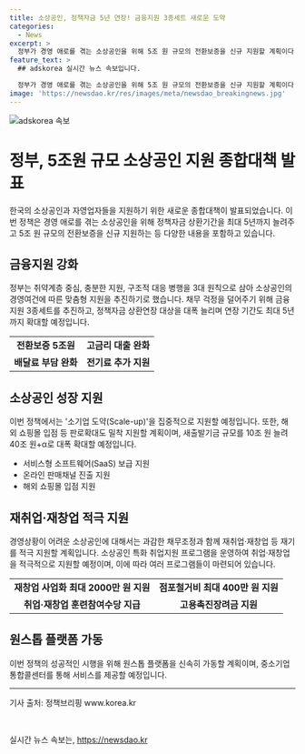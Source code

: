 ```yaml
---
title: 소상공인, 정책자금 5년 연장! 금융지원 3종세트 새로운 도약
categories:
  - News
excerpt: >
  정부가 경영 애로를 겪는 소상공인을 위해 5조 원 규모의 전환보증을 신규 지원할 계획이다. 소상공인·자영업자 종합대책을 통해 정책자금 상환기간을 최대 5년까지 늘리고, 음식점 등 영세 자영업자의 배달료 부담을 완화하며, 전기료 20만 원을 최대 50만 명에게 추가로 지원한다. 또한, 취약계층 중심의 맞춤형 지원을 통해 채무 걱정을 덜어주는 금융지원 3종세트를 추진하고, 소상공인의 소기업 도약을 지원하기 위해 새출발기금을 40조 원 이상으로 늘릴 예정이다.
feature_text: >
  ## adskorea 실시간 뉴스 속보입니다.

  정부가 경영 애로를 겪는 소상공인을 위해 5조 원 규모의 전환보증을 신규 지원할 계획이다. 소상공인·자영업자 종합대책을 통해 정책자금 상환기간을 최대 5년까지 늘리고, 음식점 등 영세 자영업자의 배달료 부담을 완화하며, 전기료 20만 원을 최대 50만 명에게 추가로 지원한다. 또한, 취약계층 중심의 맞춤형 지원을 통해 채무 걱정을 덜어주는 금융지원 3종세트를 추진하고, 소상공인의 소기업 도약을 지원하기 위해 새출발기금을 40조 원 이상으로 늘릴 예정이다.
image: 'https://newsdao.kr/res/images/meta/newsdao_breakingnews.jpg'
---
```


<p><img src="https://newsdao.kr/res/images/meta/newsdao_breakingnews.jpg" alt="adskorea 속보" /></p>

<h1>정부, 5조원 규모 소상공인 지원 종합대책 발표</h1>

<p data-ke-size="size16">한국의 소상공인과 자영업자들을 지원하기 위한 새로운 종합대책이 발표되었습니다. 이번 정책은 경영 애로를 겪는 소상공인을 위해 정책자금 상환기간을 최대 5년까지 늘려주고 5조 원 규모의 전환보증을 신규 지원하는 등 다양한 내용을 포함하고 있습니다.</p>

<h2 data-ke-size="size26">금융지원 강화</h2>

<p data-ke-size="size16">정부는 취약계층 중심, 충분한 지원, 구조적 대응 병행을 3대 원칙으로 삼아 소상공인의 경영여건에 따른 맞춤형 지원을 추진하기로 했습니다. 채무 걱정을 덜어주기 위해 금융지원 3종세트를 추진하고, 정책자금 상환연장 대상을 대폭 늘리며 연장 기간도 최대 5년까지 확대할 예정입니다.</p>

<table>
    <tr>
        <td style="text-align: center; height: 17px;"><b>전환보증 5조원</b></td>
        <td style="text-align: center; height: 17px;"><b>고금리 대출 완화</b></td>
    </tr>
    <tr>
        <td style="text-align: center; height: 17px;"><b>배달료 부담 완화</b></td>
        <td style="text-align: center; height: 17px;"><b>전기료 추가 지원</b></td>
    </tr>
</table>

<h2 data-ke-size="size26">소상공인 성장 지원</h2>

<p data-ke-size="size16">이번 정책에서는 '소기업 도약(Scale-up)'을 집중적으로 지원할 예정입니다. 또한, 해외 쇼핑몰 입점 등 판로확대도 밀착 지원할 계획이며, 새출발기금 규모를 10조 원 늘려 40조 원+α로 대폭 확대할 예정입니다.</p>

<ul>
    <li>서비스형 소프트웨어(SaaS) 보급 지원</li>
    <li>온라인 판매채널 진출 지원</li>
    <li>해외 쇼핑몰 입점 지원</li>
</ul>

<h2 data-ke-size="size26">재취업·재창업 적극 지원</h2>

<p data-ke-size="size16">경영상황이 어려운 소상공인에 대해서는 과감한 채무조정과 함께 재취업·재창업 등 재기를 적극 지원할 계획입니다. 소상공인 특화 취업지원 프로그램을 운영하여 취업·재창업을 적극적으로 지원할 예정이며, 이에 따라 여러 프로그램들이 마련되어 있습니다.</p>

<table>
    <tr>
        <td style="text-align: center; height: 17px;"><b>재창업 사업화 최대 2000만 원 지원</b></td>
        <td style="text-align: center; height: 17px;"><b>점포철거비 최대 400만 원 지원</b></td>
    </tr>
    <tr>
        <td style="text-align: center; height: 17px;"><b>취업·재창업 훈련참여수당 지급</b></td>
        <td style="text-align: center; height: 17px;"><b>고용촉진장려금 지원</b></td>
    </tr>
</table>

<h2 data-ke-size="size26">원스톱 플랫폼 가동</h2>

<p data-ke-size="size16">이번 정책의 성공적인 시행을 위해 원스톱 플랫폼을 신속히 가동할 계획이며, 중소기업 통합콜센터를 통해 서비스를 제공할 예정입니다.</p>

<hr>

<p data-ke-size="size16">기사 출처: 정책브리핑 www.korea.kr</p>

<p data-ke-size="size16">&nbsp;</p>
실시간 뉴스 속보는, <a href="https://newsdao.kr" rel="dofollow">https://newsdao.kr</a>



